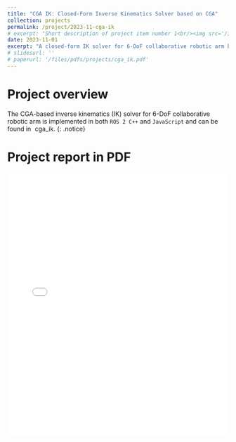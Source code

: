 ```yaml
---
title: "CGA IK: Closed-Form Inverse Kinematics Solver based on CGA"
collection: projects
permalink: /project/2023-11-cga-ik
# excerpt: "Short description of project item number 1<br/><img src='/images/500x300.png'>"
date: 2023-11-01
excerpt: "A closed-form IK solver for 6-DoF collaborative robotic arm based on conformal geometric algebra (CGA). <a href='https://github.com/wei-hsuan-cheng/cga_ik' target='_blank' style='text-decoration: none;'><i class='fab fa-github' style=''></i><span style='margin-left: 0.13cm'>cga_ik</span></a>"
# slidesurl: ''
# paperurl: '/files/pdfs/projects/cga_ik.pdf'
---
```


# Project overview

The CGA-based inverse kinematics (IK) solver for 6-DoF collaborative robotic arm is implemented in both  ``ROS 2 C++`` and ``JavaScript`` and can be found in <a href='https://github.com/wei-hsuan-cheng/cga_ik' target='_blank' style='text-decoration: none;'><i class='fab fa-github' style=''></i><span style='margin-left: 0.13cm'>cga_ik</span></a>.
{: .notice}


# Project report in PDF

<embed src="/files/pdfs/projects/cga_ik.pdf" type="application/pdf" width="100%" height="600px" />
